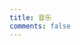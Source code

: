 ```yaml
---
title: 音乐
comments: false
---
```

<style>

.aplayerMusicPage .aplayer {
	background: transparent !important;
	border-radius: 10px;
}

.aplayerMusicPage .aplayer .aplayer-lrc:after, .aplayer .aplayer-lrc:before {
    position: absolute;
    z-index: 1;
    display: none;
    overflow: hidden;
    width: 100%;
    content: " ";
}

.aplayerMusicPage .aplayer .aplayer-lrc:before {
    top: 0;
    height: 10%;
    background: transparent;
}

</style>
<meting-js
	class="aplayerMusicPage"
    server="netease" 
    type="playlist" 
    id="8510095321" 
    listFolded="false"
    autoplay="false"
    listmaxheight="500px" 
    volume="0.2">
</meting-js>